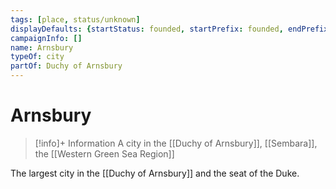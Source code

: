 ```yaml
---
tags: [place, status/unknown]
displayDefaults: {startStatus: founded, startPrefix: founded, endPrefix: destroyed, endStatus: destroyed}
campaignInfo: []
name: Arnsbury
typeOf: city
partOf: Duchy of Arnsbury
---
```

# Arnsbury
>[!info]+ Information
> A  city in the [[Duchy of Arnsbury]], [[Sembara]], the [[Western Green Sea Region]]

The largest city in the [[Duchy of Arnsbury]] and the seat of the Duke.